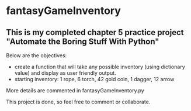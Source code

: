# fantasyGameInventory

##  This is my completed chapter 5 practice project "Automate the Boring Stuff With Python" 

Below are the objectives:
- create a function that will take any possible inventory (using dictionary value) and display as user friendly output.
- starting inventory: 1 rope, 6 torch, 42 gold coin, 1 dagger, 12 arrow

More details are commented in fantasyGameInventory.py

This project is done, so feel free to comment or collaborate.